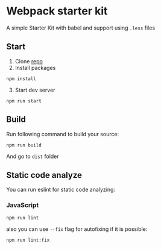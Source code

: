 # Webpack starter kit

A simple Starter Kit with babel and support using <code>.less</code> files

## Start

1. Clone [repo](https://github.com/OwtmPatrick/webpack-starter)
2. Install packages

```
npm install
```

3. Start dev server

```
npm run start
```

## Build

Run following command to build your source:

```
npm run build
```

And go to <code>dist</code> folder

## Static code analyze

You can run eslint for static code analyzing:

### JavaScript

```
npm run lint
```

also you can use <code>--fix</code> flag for autofixing if it is possible:

```
npm run lint:fix
```
